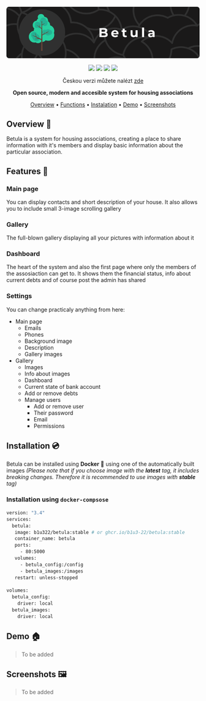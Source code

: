 <p align="center">
    <img src="assets/readme_banner.png"/>
</p>
<p align="center">
  <img src="https://img.shields.io/tokei/lines/github/b1u3-22/betula?style=flat-square">
  <img src="https://img.shields.io/github/last-commit/b1u3-22/betula?style=flat-square">
  <img src="https://img.shields.io/codacy/grade/0d411bbe46ec4c7598650cfd9668aadf?label=grade&style=flat-square">
  <img src="https://img.shields.io/github/repo-size/b1u3-22/betula?style=flat-square">
</p>
<p align="center">
    Českou verzi můžete nalézt
    <a href="README.cz.md"> zde</a>
</p>
<p align="center">
    <b>Open source, modern and accesible system for housing associations</b>
</p>
<p align="center">
    <a href="#Overview">Overview</a>
    •
    <a href="#Functions">Functions</a>
    •
    <a href="#Instalation">Instalation</a>
    •
    <a href="#Demo">Demo</a>
    •
    <a href="#Screenshots">Screenshots</a>
</p>

## Overview :book: 
Betula is a system for housing associations, creating a place to share information with it's members and display basic information about the particular association.

## Features :dizzy: 
### Main page
You can display contacts and short description of your house. It also allows you to include small 3-image scrolling gallery

### Gallery 
The full-blown gallery displaying all your pictures with information about it

### Dashboard
The heart of the system and also the first page where only the members of the assosiaction can get to. It shows them the financial status, info about current debts and of course post the admin has shared

### Settings
You can change practicaly anything from here:
* Main page
    * Emails
    * Phones
    * Background image
    * Description 
    * Gallery images
* Gallery 
    * Images
    * Info about images
    * Dashboard
    * Current state of bank account
    * Add or remove debts
    * Manage users
        * Add or remove user
        * Their password 
        * Email
        * Permissions

## Installation :cd:
Betula can be installed using **Docker** :whale2: using one of the automatically built images
*(Please note that if you choose image with the **latest** tag, it includes breaking changes. Therefore it is recommended to use images with **stable** tag)*

### Installation using `docker-compsose`
```dockerfile
version: "3.4"
services:
  betula:
   image: b1u322/betula:stable # or ghcr.io/b1u3-22/betula:stable
   container_name: betula
   ports:
     - 80:5000
   volumes:
     - betula_config:/config
     - betula_images:/images
   restart: unless-stopped
  
volumes:
  betula_config:
    driver: local
  betula_images:
    driver: local
```

## Demo :house:
> To be added

## Screenshots :framed_picture:
> To be added
